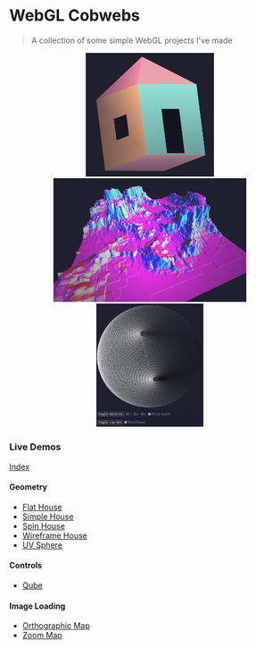 # WebGL Cobwebs
> A collection of some simple WebGL projects I've made
<p align="center">
<img src="https://raw.githubusercontent.com/Rec1dite/cobwebs/master/img/house.png" alt="Twenty4" style="width: 24vw; height: 23vw" />
<img src="https://raw.githubusercontent.com/Rec1dite/cobwebs/master/img/terrain.png" alt="Twenty4" style="width: 36vw; height: 23vw" />
<img src="https://raw.githubusercontent.com/Rec1dite/cobwebs/master/img/sphere.png" alt="Twenty4" style="width: 20vw; height: 23vw" />
</p>

### Live Demos
[Index](https://rec1dite.github.io/cobwebs)

#### Geometry
- [Flat House](https://rec1dite.github.io/cobwebs/1_geometry/1_flatHouse)
- [Simple House](https://rec1dite.github.io/cobwebs/1_geometry/2_simpleHouse)
- [Spin House](https://rec1dite.github.io/cobwebs/1_geometry/3_spinHouse)
- [Wireframe House](https://rec1dite.github.io/cobwebs/1_geometry/4_wireframeHouse)
- [UV Sphere](https://rec1dite.github.io/cobwebs/1_geometry/5_uvSphere)

#### Controls
- [Qube](https://rec1dite.github.io/cobwebs/2_controls/1_qube)

#### Image Loading
- [Orthographic Map](https://rec1dite.github.io/cobwebs/3_imageLoading/1_orthoMap)
- [Zoom Map](https://rec1dite.github.io/cobwebs/3_imageLoading/2_zoomMap)